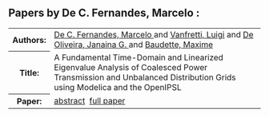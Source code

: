 <h2>Papers by De C. Fernandes, Marcelo :</h2>
<!-- Begin papers -->
<table>
<tr><th>Authors:</th><td>
<a href="../authors/author_046.html">De C. Fernandes, Marcelo </a> and 
<a href="../authors/author_246.html">Vanfretti, Luigi</a> and 
<a href="../authors/author_048.html">De Oliveira, Janaina G. </a> and 
<a href="../authors/author_014.html">Baudette, Maxime</a>
</td></tr>
<tr><th>Title:  </th><td>A Fundamental Time-Domain and Linearized Eigenvalue Analysis of Coalesced Power Transmission and Unbalanced Distribution Grids using Modelica and the OpenIPSL</td></tr>
<tr><th>Paper:  </th><td><a href="../abstracts/Modelica2019abstract5D2.pdf">abstract</a>&nbsp;&nbsp;<a href="../papers/Modelica2019paper5D2.pdf">full paper</a></td></tr>
</table>
<br>
<!-- End papers -->